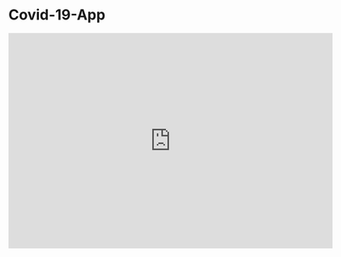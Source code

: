 # Covid-19-App

<iframe src='https://gfycat.com/ifr/FlawedFlawedIndianpalmsquirrel' frameborder='0' scrolling='no' allowfullscreen width='640' height='425'></iframe>

